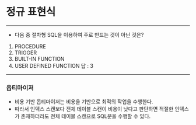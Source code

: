 # 정규 표현식

---
* 다음 중 절차형 SQL을 이용하여 주로 만드는 것이 아닌 것은? 
1. PROCEDURE
2. TRIGGER
3. BUILT-IN FUNCTION
4. USER DEFINED FUNCTION
답 : 3 

---
### 옵티마이저
* 비용 기반 옵티마이저는 비용을 기반으로 최적의 작업을 수행한다. 
* 따라서 인덱스 스캔보다 전체 테이블 스캔이 비용이 낮다고 판단하면 적절한 인덱스가 존재하더라도 전체 테이블 스캔으로 SQL문을 수행할 수 있다.